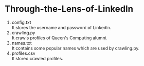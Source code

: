 # Through-the-Lens-of-LinkedIn
1) config.txt<br/>
It stores the username and password of LinkedIn.
4) crawling.py<br/>
It crawls profiles of Queen's Computing alumni.
5) names.txt<br/>
It contains some popular names which are used by crawling.py.
6) profiles.csv<br/>
It stored crawled profiles.
